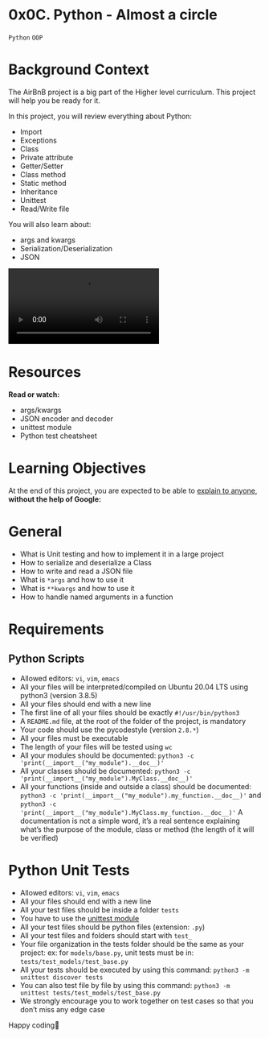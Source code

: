 # 0x0C. Python - Almost a circle

`Python`
`OOP`

# Background Context

The AirBnB project is a big part of the Higher level curriculum. This project will help you be ready for it.

In this project, you will review everything about Python:

* Import
* Exceptions
* Class
* Private attribute
* Getter/Setter
* Class method
* Static method
* Inheritance
* Unittest
* Read/Write file

You will also learn about:

* args and kwargs
* Serialization/Deserialization
* JSON

![ALMOST A CIRCLE](https://s3.amazonaws.com/intranet-projects-files/holbertonschool-higher-level_programming+/331/giphy.mp4)

# Resources

**Read or watch:**

* args/kwargs
* JSON encoder and decoder
* unittest module
* Python test cheatsheet

# Learning Objectives

At the end of this project, you are expected to be able to [explain to anyone](https://intranet.alxswe.com/rltoken/SBdRhGGBuqzWcwcuKyapSQ), **without the help of Google:**

# General

* What is Unit testing and how to implement it in a large project
* How to serialize and deserialize a Class
* How to write and read a JSON file
* What is `*args` and how to use it
* What is `**kwargs` and how to use it
* How to handle named arguments in a function

# Requirements

## Python Scripts

* Allowed editors: `vi`, `vim`, `emacs`
* All your files will be interpreted/compiled on Ubuntu 20.04 LTS using python3 (version 3.8.5)
* All your files should end with a new line
* The first line of all your files should be exactly `#!/usr/bin/python3`
* A `README.md` file, at the root of the folder of the project, is mandatory
* Your code should use the pycodestyle (version `2.8.*`)
* All your files must be executable
* The length of your files will be tested using `wc`
* All your modules should be documented: `python3 -c 'print(__import__("my_module").__doc__)'`
* All your classes should be documented: `python3 -c 'print(__import__("my_module").MyClass.__doc__)'`
* All your functions (inside and outside a class) should be documented: `python3 -c 'print(__import__("my_module").my_function.__doc__)'` and `python3 -c 'print(__import__("my_module").MyClass.my_function.__doc__)'`
A documentation is not a simple word, it’s a real sentence explaining what’s the purpose of the module, class or method (the length of it will be verified)

# Python Unit Tests

* Allowed editors: `vi`, `vim`, `emacs`
* All your files should end with a new line
* All your test files should be inside a folder `tests`
* You have to use the [unittest module](https://intranet.alxswe.com/rltoken/soictNXCPE18ASL3INoeew)
* All your test files should be python files (extension: `.py`)
* All your test files and folders should start with `test_`
* Your file organization in the tests folder should be the same as your project: ex: for `models/base.py`, unit tests must be in: `tests/test_models/test_base.py`
* All your tests should be executed by using this command: `python3 -m unittest discover tests`
* You can also test file by file by using this command: `python3 -m unittest tests/test_models/test_base.py`
* We strongly encourage you to work together on test cases so that you don’t miss any edge case

Happy coding🥳
